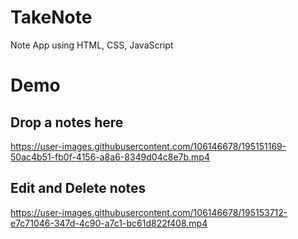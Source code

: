 # TakeNote
Note App using HTML, CSS, JavaScript

<h1>Demo</h1>

<h2>Drop a notes here</h2>

https://user-images.githubusercontent.com/106146678/195151169-50ac4b51-fb0f-4156-a8a6-8349d04c8e7b.mp4

<h2>Edit and Delete notes</h2>

https://user-images.githubusercontent.com/106146678/195153712-e7c71046-347d-4c90-a7c1-bc61d822f408.mp4


